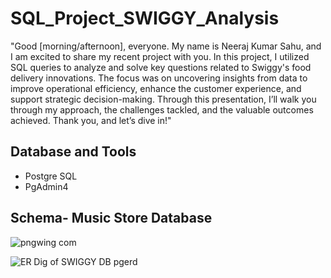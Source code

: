 # SQL_Project_SWIGGY_Analysis

"Good [morning/afternoon], everyone. My name is Neeraj Kumar Sahu, and I am excited to share my recent project with you. In this project, I utilized SQL queries to analyze and solve key questions related to Swiggy's food delivery innovations. The focus was on uncovering insights from data to improve operational efficiency, enhance the customer experience, and support strategic decision-making. Through this presentation, I’ll walk you through my approach, the challenges tackled, and the valuable outcomes achieved. Thank you, and let’s dive in!"

## Database and Tools
 * Postgre SQL
 * PgAdmin4
## Schema- Music Store Database

![pngwing com](https://github.com/user-attachments/assets/fd6de55a-86b6-4aec-aafc-1256d0748976)

![ER Dig of SWIGGY DB pgerd](https://github.com/user-attachments/assets/7ac3ddae-b6f6-47e8-a368-e93754e2cfb8)




